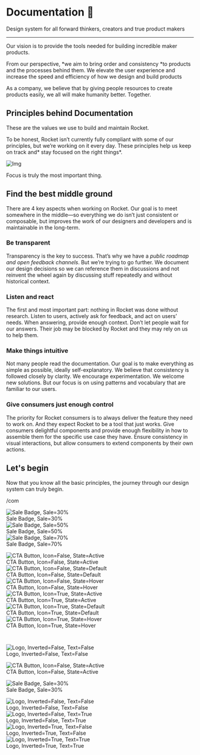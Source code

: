 
# Documentation 🚀

Design system for all forward thinkers, creators and true product makers

---

Our vision is to provide the tools needed for building incredible maker products.

From our perspective, *we aim to bring order and consistency *to products and the processes behind them. We elevate the user experience and increase the speed and efficiency of how we design and build products

As a company, we believe that by giving people resources to create products easily, we all will make humanity better. Together.

## Principles behind Documentation

These are the values we use to build and maintain Rocket.

To be honest, Rocket isn’t currently fully compliant with some of our principles, but we’re working on it every day. These principles help us keep on track and* stay focused on the right things*.

![Img](https://studio-assets.supernova.io/design-systems/14533/9289758a-6300-472a-bbc6-a57098081abf.jpeg)

Focus is truly the most important thing.

## Find the best middle ground

There are 4 key aspects when working on Rocket. Our goal is to meet somewhere in the middle—so everything we do isn’t just consistent or composable, but improves the work of our designers and developers and is maintainable in the long-term.

### Be transparent

Transparency is the key to success. That’s why we have a *public roadmap and open feedback channels*. But we’re trying to go further. We document our design decisions so we can reference them in discussions and not reinvent the wheel again by discussing stuff repeatedly and without historical context.

### Listen and react

The first and most important part: nothing in Rocket was done without research. Listen to users, actively ask for feedback, and act on users’ needs. When answering, provide enough context. Don’t let people wait for our answers. Their job may be blocked by Rocket and they may rely on us to help them.

### Make things intuitive

Not many people read the documentation. Our goal is to make everything as simple as possible, ideally self-explanatory. We believe that consistency is followed closely by clarity. We encourage experimentation. We welcome new solutions. But our focus is on using patterns and vocabulary that are familiar to our users.

### Give consumers just enough control

The priority for Rocket consumers is to always deliver the feature they need to work on. And they expect Rocket to be a tool that just works. Give consumers delightful components and provide enough flexibility in how to assemble them for the specific use case they have. Ensure consistency in visual interactions, but allow consumers to extend components by their own actions.

## Let's begin

Now that you know all the basic principles, the journey through our design system can truly begin.

/com

  
![Sale Badge, Sale=30%](https://studio-assets.supernova.io/design-systems/14533/38a249cc-1eb3-4842-8111-6b8ee0be8025.png)  
Sale Badge, Sale=30%  
![Sale Badge, Sale=50%](https://studio-assets.supernova.io/design-systems/14533/7b06c0fc-407b-4fa0-b918-c3acd551cb1c.png)  
Sale Badge, Sale=50%  
![Sale Badge, Sale=70%](https://studio-assets.supernova.io/design-systems/14533/660fae57-a205-4099-a9d3-9b1ca6de8967.png)  
Sale Badge, Sale=70%  


  
![CTA Button, Icon=False, State=Active](https://studio-assets.supernova.io/design-systems/14533/6f8fc011-b7c9-4653-8997-6d70dfd9f2e0.png)  
CTA Button, Icon=False, State=Active  
![CTA Button, Icon=False, State=Default](https://studio-assets.supernova.io/design-systems/14533/41d8234d-19b4-4a58-b3ff-bc4edcfeac4b.png)  
CTA Button, Icon=False, State=Default  
![CTA Button, Icon=False, State=Hover](https://studio-assets.supernova.io/design-systems/14533/a7176c5a-cb09-40ac-9221-d6e9c6b11962.png)  
CTA Button, Icon=False, State=Hover  
![CTA Button, Icon=True, State=Active](https://studio-assets.supernova.io/design-systems/14533/d72b79dc-a47c-4fb5-91ff-fd6808958b4e.png)  
CTA Button, Icon=True, State=Active  
![CTA Button, Icon=True, State=Default](https://studio-assets.supernova.io/design-systems/14533/79612cb2-4b79-49cb-8b46-6980e14a9699.png)  
CTA Button, Icon=True, State=Default  
![CTA Button, Icon=True, State=Hover](https://studio-assets.supernova.io/design-systems/14533/fe5a85d0-c2d2-4617-9f6b-d07909180959.png)  
CTA Button, Icon=True, State=Hover  


```javascript  
  
```

  
![Logo, Inverted=False, Text=False](https://studio-assets.supernova.io/design-systems/14533/0ff7176a-6fe6-4f9e-884a-71e183ad84cd.png)  
Logo, Inverted=False, Text=False  


  
  


  
![CTA Button, Icon=False, State=Active](https://studio-assets.supernova.io/design-systems/14533/6f8fc011-b7c9-4653-8997-6d70dfd9f2e0.png)  
CTA Button, Icon=False, State=Active  


  
![Sale Badge, Sale=30%](https://studio-assets.supernova.io/design-systems/14533/38a249cc-1eb3-4842-8111-6b8ee0be8025.png)  
Sale Badge, Sale=30%  


  
![Logo, Inverted=False, Text=False](https://studio-assets.supernova.io/design-systems/14533/0ff7176a-6fe6-4f9e-884a-71e183ad84cd.png)  
Logo, Inverted=False, Text=False  
![Logo, Inverted=False, Text=True](https://studio-assets.supernova.io/design-systems/14533/b6c53531-6461-4b58-9f80-3d24dc9bcd91.png)  
Logo, Inverted=False, Text=True  
![Logo, Inverted=True, Text=False](https://studio-assets.supernova.io/design-systems/14533/f02b7eec-eb14-4b9e-930d-61d4a50065b5.png)  
Logo, Inverted=True, Text=False  
![Logo, Inverted=True, Text=True](https://studio-assets.supernova.io/design-systems/14533/c04ace3e-c963-46ee-ac26-8d2c601dceb2.png)  
Logo, Inverted=True, Text=True  
